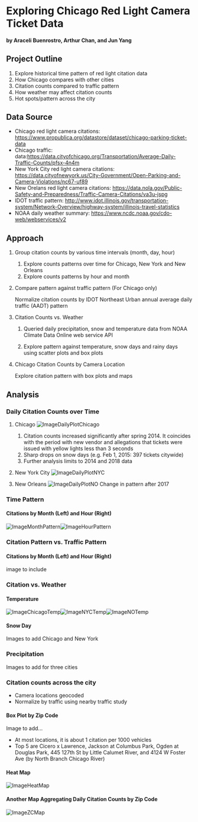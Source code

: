 # Exploring Chicago Red Light Camera Ticket Data
#### by Araceli Buenrostro, Arthur Chan, and Jun Yang

## Project Outline
1. Explore historical time pattern of red light citation data
2. How Chicago compares with other cities
3. Citation counts compared to traffic pattern
4. How weather may affect citation counts
5. Hot spots/pattern across the city

## Data Source
- Chicago red light camera citations:  https://www.propublica.org/datastore/dataset/chicago-parking-ticket-data
- Chicago traffic:  data:https://data.cityofchicago.org/Transportation/Average-Daily-Traffic-Counts/pfsx-4n4m
- New York City red light camera citations:  https://data.cityofnewyork.us/City-Government/Open-Parking-and-Camera-Violations/nc67-uf89
- New Orelans red light camera citations:  https://data.nola.gov/Public-Safety-and-Preparedness/Traffic-Camera-Citations/va3u-jspg
- IDOT traffic pattern:  http://www.idot.illinois.gov/transportation-system/Network-Overview/highway-system/illinois-travel-statistics
- NOAA daily weather summary:  https://www.ncdc.noaa.gov/cdo-web/webservices/v2

## Approach
1. Group citation counts by various time intervals (month, day, hour)
   1. Explore counts patterns over time for Chicago, New York and New Orleans
   2. Explore counts patterns by hour and month
2. Compare pattern against traffic pattern (For Chicago only)

   Normalize citation counts by IDOT Northeast Urban annual average daily traffic (AADT) pattern
   
3. Citation Counts vs. Weather

   1. Queried daily precipitation, snow and temperature data from NOAA Climate Data Online web service API
   
   2. Explore pattern against temperature, snow days and rainy days using scatter plots and box plots
4. Chicago Citation Counts by Camera Location

   Explore citation pattern with box plots and maps

## Analysis
### Daily Citation Counts over Time
1. Chicago
![ImageDailyPlotChicago](https://github.com/junyang42/Project_1/blob/master/Summary/Daily_Count_Chicago.png)
   1. Citation counts increased significantly after spring 2014. It coincides with the period with new vendor and allegations that tickets were issued with yellow lights less than 3 seconds
   2. Sharp drops on snow days (e.g. Feb 1, 2015: 397 tickets citywide)
   3. Further analysis limits to 2014 and 2018 data
  
2. New York City
![ImageDailyPlotNYC](https://github.com/junyang42/Project_1/blob/master/Summary/Daily_Count_NY.png)

3. New Orleans
![ImageDailyPlotNO](https://github.com/junyang42/Project_1/blob/master/Summary/Daily_Count_New_Orleans.png)
Change in pattern after 2017

### Time Pattern
#### Citations by Month (Left) and Hour (Right)
![ImageMonthPattern](https://github.com/junyang42/Project_1/blob/master/Summary/MonthlyCount.png)![ImageHourPattern](https://github.com/junyang42/Project_1/blob/master/Summary/HourCount.png)

### Citation Pattern vs. Traffic Pattern
#### Citations by Month (Left) and Hour (Right)
image to include

### Citation vs. Weather
#### Temperature
![ImageChicagoTemp](https://github.com/junyang42/Project_1/blob/master/Summary/Temp%20vs%20Violation%20Count%20for%20CHI.png)![ImageNYCTemp](https://github.com/junyang42/Project_1/blob/master/Summary/Temp%20vs%20Violation%20Count%20for%20NY.png)![ImageNOTemp](https://github.com/junyang42/Project_1/blob/master/Summary/Temp%20vs%20Violation%20Count%20for%20NOLA.png)

#### Snow Day
Images to add Chicago and New York

### Precipitation
Images to add for three cities

### Citation counts across the city
* Camera locations geocoded
* Normalize by traffic using nearby traffic study

#### Box Plot by Zip Code
Image to add...
* At most locations, it is about 1 citation per 1000 vehicles
* Top 5 are Cicero x Lawrence, Jackson at Columbus Park, Ogden at Douglas Park, 445 127th St by Little Calumet River, and 4124 W Foster Ave (by North Branch Chicago River)

#### Heat Map
![ImageHeatMap](https://github.com/junyang42/Project_1/blob/master/Chicago/AvgPerVehicleHeatMap.png)

#### Another Map Aggregating Daily Citation Counts by Zip Code
![ImageZCMap](https://github.com/junyang42/Project_1/blob/master/Chicago/DailyTotal_ZipCode.png)
